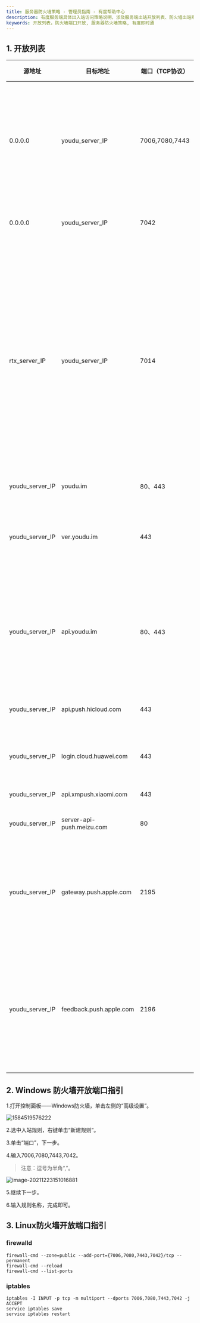 ```yaml
---
title: 服务器防火墙策略 - 管理员指南 - 有度帮助中心
description: 有度服务端具体出入站访问策略说明，涉及服务端出站开放列表、防火墙出站规则指引。
keywords: 开放列表，防火墙端口开放, 服务器防火墙策略, 有度即时通
---
```


## 1. 开放列表

| 源地址          | 目标地址                  | 端口（TCP协议） | 方向 | 说明                                                         |
| --------------- | ------------------------- | --------------- | ---- | ------------------------------------------------------------ |
| 0.0.0.0         | youdu_server_IP           | 7006,7080,7443  | 入站 | 有度客户端访问服务器。**必须全部开放，缺一不可。**           |
| 0.0.0.0         | youdu_server_IP           | 7042            | 入站 | 有度PC端远程协助。                                           |
| rtx_server_IP   | youdu_server_IP           | 7014            | 入站 | 腾讯通RTX服务器访问有度服务器。RTX与有度并行时才需要开放，**独立使用有度、非RTX用户无需开放。** |
| youdu_server_IP | youdu.im                  | 80、443         | 出站 | 有度官网                                                     |
| youdu_server_IP | ver.youdu.im              | 443             | 出站 | 管理后台检测有度PC客户端新版本。                             |
| youdu_server_IP | api.youdu.im              | 80、443         | 出站 | 苹果手机，使用有度标准APP时的消息推送通道。                  |
| youdu_server_IP | api.push.hicloud.com      | 443             | 出站 | 华为推送通道（接口）                                         |
| youdu_server_IP | login.cloud.huawei.com    | 443             | 出站 | 华为推送通道（验证）                                         |
| youdu_server_IP | api.xmpush.xiaomi.com     | 443             | 出站 | 小米推送通道                                                 |
| youdu_server_IP | server-api-push.meizu.com | 80              | 出站 | 魅族推送通道                                                 |
| youdu_server_IP | gateway.push.apple.com    | 2195            | 出站 | 苹果手机，使用有度定制版APP时的苹果推送通道                  |
| youdu_server_IP | feedback.push.apple.com   | 2196            | 出站 | 苹果手机，使用有度定制版APP时的苹果推送通道（反馈）          |

## 2. Windows 防火墙开放端口指引

1.打开控制面板——Windows防火墙，单击左侧的“高级设置”。

![1584519576222](res/a01_00004/1584519576222.png)

2.选中入站规则，右键单击“新建规则”。

3.单击“端口”，下一步。

4.输入7006,7080,7443,7042。

> 注意：逗号为半角“,”。

![image-20211223151016881](res/a01_00004/image-20211223151016881.png)

5.继续下一步。

6.输入规则名称，完成即可。

## 3. Linux防火墙开放端口指引

### firewalld

```
firewall-cmd --zone=public --add-port={7006,7080,7443,7042}/tcp --permanent
firewall-cmd --reload
firewall-cmd --list-ports
```

### iptables

```
iptables -I INPUT -p tcp -m multiport --dports 7006,7080,7443,7042 -j ACCEPT
service iptables save
service iptables restart
```

